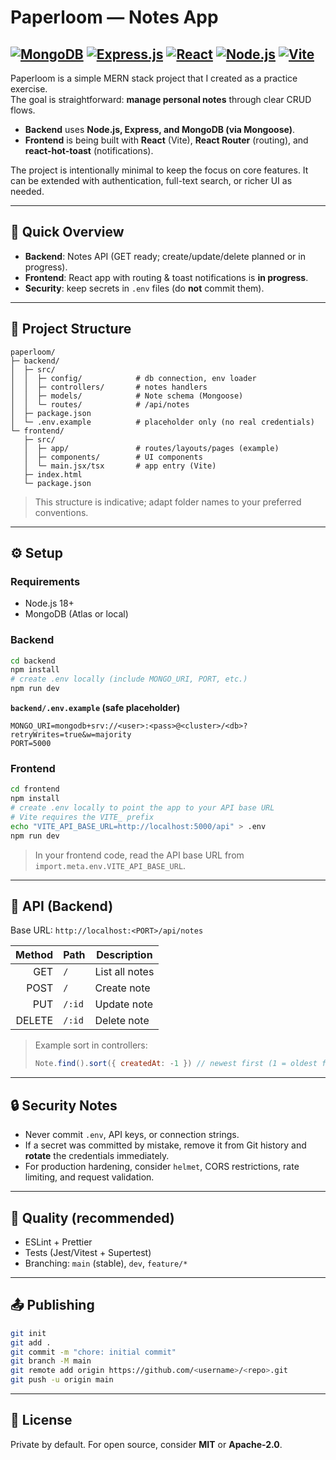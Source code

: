 # Paperloom — Notes App

[![MongoDB](https://img.shields.io/badge/MongoDB-4EA94B?style=for-the-badge&logo=mongodb&logoColor=white)](https://www.mongodb.com/)
[![Express.js](https://img.shields.io/badge/Express.js-000000?style=for-the-badge&logo=express&logoColor=white)](https://expressjs.com/)
[![React](https://img.shields.io/badge/React-20232A?style=for-the-badge&logo=react&logoColor=61DAFB)](https://react.dev/)
[![Node.js](https://img.shields.io/badge/Node.js-43853D?style=for-the-badge&logo=node.js&logoColor=white)](https://nodejs.org/)
[![Vite](https://img.shields.io/badge/Vite-646CFF?style=for-the-badge&logo=vite&logoColor=white)](https://vitejs.dev/)
---

Paperloom is a simple MERN stack project that I created as a practice exercise.  
The goal is straightforward: **manage personal notes** through clear CRUD flows.

- **Backend** uses **Node.js, Express, and MongoDB (via Mongoose)**.
- **Frontend** is being built with **React** (Vite), **React Router** (routing), and **react-hot-toast** (notifications).

The project is intentionally minimal to keep the focus on core features. It can be extended with authentication, full-text search, or richer UI as needed.

---

## 🚀 Quick Overview

- **Backend**: Notes API (GET ready; create/update/delete planned or in progress).
- **Frontend**: React app with routing & toast notifications is **in progress**.
- **Security**: keep secrets in `.env` files (do **not** commit them).

---

## 📂 Project Structure

```
paperloom/
├─ backend/
│  ├─ src/
│  │  ├─ config/            # db connection, env loader
│  │  ├─ controllers/       # notes handlers
│  │  ├─ models/            # Note schema (Mongoose)
│  │  └─ routes/            # /api/notes
│  ├─ package.json
│  └─ .env.example          # placeholder only (no real credentials)
└─ frontend/
   ├─ src/
   │  ├─ app/               # routes/layouts/pages (example)
   │  ├─ components/        # UI components
   │  └─ main.jsx/tsx       # app entry (Vite)
   ├─ index.html
   └─ package.json
```

> This structure is indicative; adapt folder names to your preferred conventions.

---

## ⚙️ Setup

### Requirements
- Node.js 18+
- MongoDB (Atlas or local)

### Backend
```bash
cd backend
npm install
# create .env locally (include MONGO_URI, PORT, etc.)
npm run dev
```

**`backend/.env.example` (safe placeholder)**
```env
MONGO_URI=mongodb+srv://<user>:<pass>@<cluster>/<db>?retryWrites=true&w=majority
PORT=5000
```

### Frontend
```bash
cd frontend
npm install
# create .env locally to point the app to your API base URL
# Vite requires the VITE_ prefix
echo "VITE_API_BASE_URL=http://localhost:5000/api" > .env
npm run dev
```

> In your frontend code, read the API base URL from `import.meta.env.VITE_API_BASE_URL`.

---

## 📡 API (Backend)

Base URL: `http://localhost:<PORT>/api/notes`

| Method | Path   | Description    |
|------: |------- |----------------|
| GET    | `/`    | List all notes |
| POST   | `/`    | Create note    |
| PUT    | `/:id` | Update note    |
| DELETE | `/:id` | Delete note    |

> Example sort in controllers:  
> ```js
> Note.find().sort({ createdAt: -1 }) // newest first (1 = oldest first)
> ```

---

## 🔒 Security Notes

- Never commit `.env`, API keys, or connection strings.
- If a secret was committed by mistake, remove it from Git history and **rotate** the credentials immediately.
- For production hardening, consider `helmet`, CORS restrictions, rate limiting, and request validation.

---

## 🧪 Quality (recommended)

- ESLint + Prettier
- Tests (Jest/Vitest + Supertest)
- Branching: `main` (stable), `dev`, `feature/*`

---

## 📤 Publishing

```bash
git init
git add .
git commit -m "chore: initial commit"
git branch -M main
git remote add origin https://github.com/<username>/<repo>.git
git push -u origin main
```

---

## 📄 License

Private by default. For open source, consider **MIT** or **Apache-2.0**.
